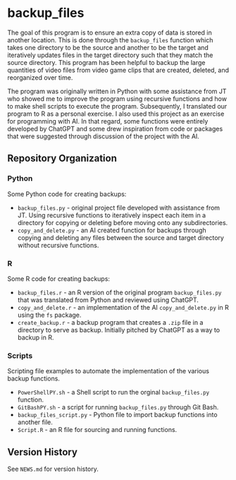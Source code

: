 # backup_files


The goal of this program is to ensure an extra copy of data is stored in another location. This is done through the `backup_files` function which takes one directory to be the source and another to be the target and iteratively updates files in the target directory such that they match the source directory. This program has been helpful to backup the large quantities of video files from video game clips that are created, deleted, and reorganized over time. 

The program was originally written in Python with some assistance from JT who showed me to improve the program using recursive functions and how to make shell scripts to execute the program. Subsequently, I translated our program to R as a personal exercise. I also used this project as an exercise for programming with AI. In that regard, some functions were entirely developed by ChatGPT and some drew inspiration from code or packages that were suggested through discussion of the project with the AI. 

## Repository Organization

### Python

Some Python code for creating backups:

* `backup_files.py` - original project file developed with assistance from JT. Using recursive functions to iteratively inspect each item in a directory for copying or deleting before moving onto any subdirectories.
* `copy_and_delete.py` - an AI created function for backups through copying and deleting any files between the source and target directory without recursive functions.


### R

Some R code for creating backups:

* `backup_files.r` - an R version of the original program `backup_files.py` that was translated from Python and reviewed using ChatGPT.
* `copy_and_delete.r` - an implementation of the AI `copy_and_delete.py` in R using the `fs` package.
* `create_backup.r` - a backup program that creates a `.zip` file in a directory to serve as backup. Initially pitched by ChatGPT as a way to backup in R.


### Scripts

Scripting file examples to automate the implementation of the various backup functions.

* `PowerShellPY.sh` - a Shell script to run the orginal `backup_files.py` function.
* `GitBashPY.sh` - a script for running `backup_files.py` through Git Bash.
* `backup_files_script.py` - Python file to import backup functions into another file.
* `Script.R` - an R file for sourcing and running functions.

## Version History

See `NEWS.md` for version history.



